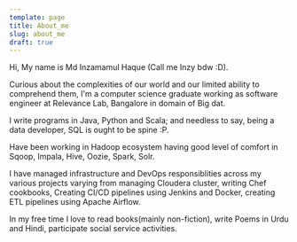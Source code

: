 ```yaml
---
template: page
title: About_me
slug: about_me
draft: true
---
```

Hi, My name is Md Inzamamul Haque (Call me Inzy bdw :D). 



Curious about the complexities of our world and our limited ability to comprehend them, I'm a computer science graduate working as software engineer at Relevance Lab, Bangalore in domain of Big dat. 

I write programs in  Java, Python and Scala; and needless to say, being a data developer, SQL is ought to be spine :P.

Have been working in Hadoop ecosystem having good level of comfort in Sqoop, Impala, Hive, Oozie, Spark, Solr.

I have managed infrastructure and DevOps responsiblities across my various projects varying from managing Cloudera cluster,  writing Chef cookbooks, Creating CI/CD pipelines using Jenkins and Docker, creating ETL pipelines using Apache Airflow.



In my free time I love to read books(mainly non-fiction), write Poems in Urdu and Hindi, participate social service activities.
